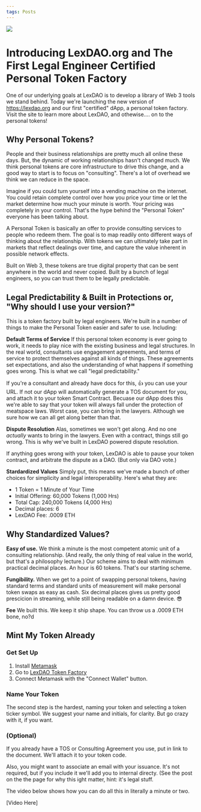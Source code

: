```yaml
---
tags: Posts
---
```


![](https://i.imgur.com/oHjFnpI.png)

# Introducing LexDAO.org and The First Legal Engineer Certified Personal Token Factory

One of our underlying goals at LexDAO is to develop a library of Web 3 tools we stand behind. Today we're launching the new version of https://lexdao.org and our first "certified" dApp, a personal token factory. Visit the site to learn more about LexDAO, and othewise.... on to the personal tokens!


## Why Personal Tokens?

People and their business relationships are pretty much all online these days. But, the dynamic of working relationships hasn't changed much. We think personal tokens are core infrastructure to drive this change, and a good way to start is to focus on "consulting". There's a lot of overhead we think we can reduce in the space.

Imagine if you could turn yourself into a vending machine on the internet. You could retain complete control over how you price your time or let the market determine how much your minute is worth. Your pricing was completely in your control. That's the hype behind the "Personal Token" everyone has been talking about.


A Personal Token is basically an offer to provide consulting services to people who redeem them. The goal is to map readily onto different ways of thinking about the relationship. With tokens we can ultimately take part in markets that reflect dealings over time, and capture the value inherent in possible network effects.

Built on Web 3, these tokens are true digital property that can be sent anywhere in the world and never copied. Built by a bunch of legal engineers, so you can trust them to be legally predictable.


## Legal Predictability & Built in Protections or, "Why should I use your version?"

This is a token factory built by legal engineers. We're built in a number of things to make the Personal Token easier and safer to use. Including:

**Default Terms of Service**
If this personal token economy is ever going to work, it needs to play nice with the existing business and legal structures. In the real world, consultants use engagement agreements, and terms of service to protect themselves against all kinds of things. These agreements set expectations, and also the understanding of what happens if something goes wrong. This is what we call "legal predictability."

If you're a consultant and already have docs for this, 👍 you can use your URL. If not our dApp will automatically generate a TOS document for you, and attach it to your token Smart Contract. Becuase our dApp does this we're able to say that your token will always fall under the protection of meatspace laws. Worst case, you can bring in the lawyers. Although we sure how we can all get along better than that.

**Dispute Resolution**
Alas, sometimes we won't get along. And no one *actually* wants to bring in the lawyers. Even with a contract, things still go wrong. This is why we've built in LexDAO powered dispute resolution. 

If anything goes wrong with your token, LexDAO is able to pause your token contract, and arbitrate the dispute as a DAO. (But only via DAO vote.)

**Stardardized Values**
Simply put, this means we've made a bunch of other choices for simplicity and legal interoperability. Here's what they are:
* 1 Token = 1 Minute of Your Time 
* Initial Offering: 60,000 Tokens (1,000 Hrs)
* Total Cap: 240,000 Tokens (4,000 Hrs)
* Decimal places: 6
* LexDAO Fee: .0009 ETH

## Why Standardized Values?
**Easy of use.**
We think a minute is the most competent atomic unit of a consulting relationship. (And really, the only thing of real value in the world, but that's a philosophy lecture.) Our scheme aims to deal with minimum practical decimal places. An hour is 60 tokens. That's our starting scheme.

**Fungibility.** 
When we get to a point of swapping personal tokens, having standard terms and standard units of measurement will make personal token swaps as easy as cash. Six decimal places gives us pretty good prescicion in streaming, while still being readable on a damn device. 😎

**Fee**
We built this. We keep it ship shape. You can throw us a .0009 ETH bone, no?d

## Mint My Token Already

### Get Set Up

1. Install [Metamask](https://metamask.io/download.html)
2. Go to [LexDAO Token Factory](https://lexdao.org/#/personal-token)
3. Connect Metamask with the "Connect Wallet" button.
 
### Name Your Token

The second step is the hardest, naming your token and selecting a token ticker symbol. We suggest your name and initials, for clarity. But go crazy with it, if you want.

### (Optional)

If you already have a TOS or Consulting Agreement you use, put in link to the document. We'll attach it to your token code.

Also, you might want to associate an email with your issuance. It's not required, but if you include it we'll add you to internal directy. (See the post on the the page for why this ight matter, hint: it's legal stuff.

The video below shows how you can do all this in literally a minute or two.

[Video Here]